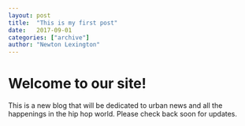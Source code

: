 ```yaml
---
layout: post
title:  "This is my first post"
date:   2017-09-01
categories: ["archive"]
author: "Newton Lexington"
---
```


# Welcome to our site! 

This is a new blog that will be dedicated to urban news and all the happenings in the hip hop world. Please check back soon for updates. 
